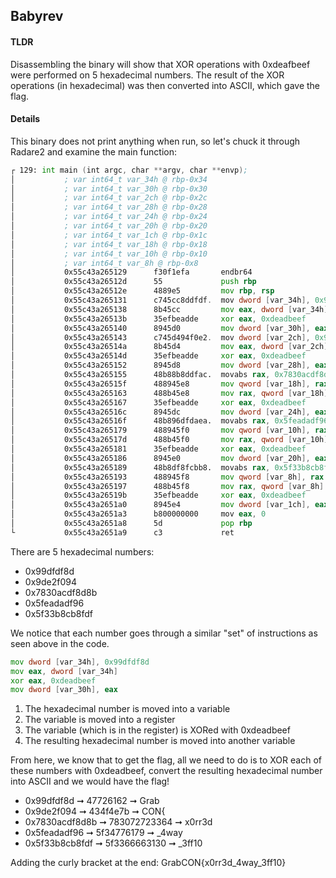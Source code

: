 ## Babyrev

#### TLDR
Disassembling the binary will show that XOR operations with 0xdeafbeef were performed on 5 hexadecimal numbers. The result of the XOR operations (in hexadecimal) was then converted into ASCII, which gave the flag.

#### Details
This binary does not print anything when run, so let's chuck it through Radare2 and examine the main function:
```asm
┌ 129: int main (int argc, char **argv, char **envp);
│           ; var int64_t var_34h @ rbp-0x34
│           ; var int64_t var_30h @ rbp-0x30
│           ; var int64_t var_2ch @ rbp-0x2c
│           ; var int64_t var_28h @ rbp-0x28
│           ; var int64_t var_24h @ rbp-0x24
│           ; var int64_t var_20h @ rbp-0x20
│           ; var int64_t var_1ch @ rbp-0x1c
│           ; var int64_t var_18h @ rbp-0x18
│           ; var int64_t var_10h @ rbp-0x10
│           ; var int64_t var_8h @ rbp-0x8
│           0x55c43a265129      f30f1efa       endbr64
│           0x55c43a26512d      55             push rbp
│           0x55c43a26512e      4889e5         mov rbp, rsp
│           0x55c43a265131      c745cc8ddfdf.  mov dword [var_34h], 0x99dfdf8d
│           0x55c43a265138      8b45cc         mov eax, dword [var_34h]
│           0x55c43a26513b      35efbeadde     xor eax, 0xdeadbeef
│           0x55c43a265140      8945d0         mov dword [var_30h], eax
│           0x55c43a265143      c745d494f0e2.  mov dword [var_2ch], 0x9de2f094
│           0x55c43a26514a      8b45d4         mov eax, dword [var_2ch]
│           0x55c43a26514d      35efbeadde     xor eax, 0xdeadbeef
│           0x55c43a265152      8945d8         mov dword [var_28h], eax
│           0x55c43a265155      48b88b8ddfac.  movabs rax, 0x7830acdf8d8b
│           0x55c43a26515f      488945e8       mov qword [var_18h], rax
│           0x55c43a265163      488b45e8       mov rax, qword [var_18h]
│           0x55c43a265167      35efbeadde     xor eax, 0xdeadbeef
│           0x55c43a26516c      8945dc         mov dword [var_24h], eax
│           0x55c43a26516f      48b896dfdaea.  movabs rax, 0x5feadadf96
│           0x55c43a265179      488945f0       mov qword [var_10h], rax
│           0x55c43a26517d      488b45f0       mov rax, qword [var_10h]
│           0x55c43a265181      35efbeadde     xor eax, 0xdeadbeef
│           0x55c43a265186      8945e0         mov dword [var_20h], eax
│           0x55c43a265189      48b8df8fcbb8.  movabs rax, 0x5f33b8cb8fdf
│           0x55c43a265193      488945f8       mov qword [var_8h], rax
│           0x55c43a265197      488b45f8       mov rax, qword [var_8h]
│           0x55c43a26519b      35efbeadde     xor eax, 0xdeadbeef
│           0x55c43a2651a0      8945e4         mov dword [var_1ch], eax
│           0x55c43a2651a3      b800000000     mov eax, 0
│           0x55c43a2651a8      5d             pop rbp
└           0x55c43a2651a9      c3             ret
```

There are 5 hexadecimal numbers: 
* 0x99dfdf8d
* 0x9de2f094
* 0x7830acdf8d8b
* 0x5feadadf96
* 0x5f33b8cb8fdf

We notice that each number goes through a similar "set" of instructions as seen above in the code. 
```asm
mov dword [var_34h], 0x99dfdf8d
mov eax, dword [var_34h]
xor eax, 0xdeadbeef
mov dword [var_30h], eax
```
1. The hexadecimal number is moved into a variable
2. The variable is moved into a register
3. The variable (which is in the register) is XORed with 0xdeadbeef
4. The resulting hexadecimal number is moved into another variable

From here, we know that to get the flag, all we need to do is to XOR each of these numbers with 0xdeadbeef, convert the resulting hexadecimal number into ASCII and we would have the flag!
* 0x99dfdf8d ➞ 47726162 ➞ Grab
* 0x9de2f094 ➞ 434f4e7b ➞ CON{
* 0x7830acdf8d8b ➞ 783072723364 ➞ x0rr3d
* 0x5feadadf96 ➞ 5f34776179 ➞ _4way
* 0x5f33b8cb8fdf ➞ 5f3366663130 ➞ _3ff10

Adding the curly bracket at the end: 
GrabCON{x0rr3d_4way_3ff10}
